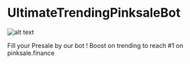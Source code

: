 # UltimateTrendingPinksaleBot

![alt text](https://github.com/UltimateTrending/UltimateTrendingPinksale/blob/main/ultimate.jpg?raw=true)

Fill your Presale by our bot !  Boost on trending to reach #1 on pinksale.finance
